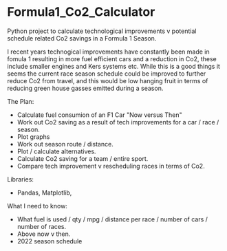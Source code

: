 # Formula1_Co2_Calculator
Python project to calculate technological improvements v potential schedule related Co2 savings in a Formula 1 Season.

I recent years technogical improvements have constantly been made in fomula 1 resulting in more fuel efficient cars and a reduction in Co2, these include smaller engines and Kers systems etc. While this is a good things it seems the current race season schedule could be improved to further reduce Co2 from travel, and this would be low hanging fruit in terms of reducing green house gasses emitted during a season.

The Plan:
- Calculate fuel consumion of an F1 Car "Now versus Then"
- Work out Co2 saving as a result of tech improvements for a car / race / season.
- Plot graphs
- Work out season route / distance.
- Plot / calculate alternatives.
- Calculate Co2 saving for a team / entire sport.
- Compare tech improvement v rescheduling races in terms of Co2.

Libraries:
- Pandas, Matplotlib,

What I need to know:
- What fuel is used / qty / mpg / distance per race / number of cars / number of races.
- Above now v then.
- 2022 season schedule
